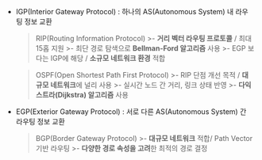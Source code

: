 - IGP(Interior Gateway Protocol) : 하나의 AS(Autonomous System) 내 라우팅 정보 교환
	> RIP(Routing Information Protocol) 
		>- **거리 벡터 라우팅 프로토콜** / 최대 15홉 지원
		>- 최단 경로 탐색으로 **Bellman-Ford 알고리즘** 사용
		>- EGP 보다는 IGP에 해당 / **소규모 네트워크 환경** 적합

	> OSPF(Open Shortest Path First Protocol)
		>- RIP 단점 개선 목적 / **대규모 네트워크**에 널리 사용
		>- 실시간 노드 간 거리, 링크 상태 반영
		>- **다익스트라(Dijkstra) 알고리즘** 사용
- EGP(Exterior Gateway Protocol) : 서로 다른 AS(Autonomous System) 간 라우팅 정보 교환
	> BGP(Border Gateway Protocol)
		>- **대규모 네트워크** 적합/ Path Vector 기반 라우팅
		>- **다양한 경로 속성을 고려**한 최적의 경로 결정